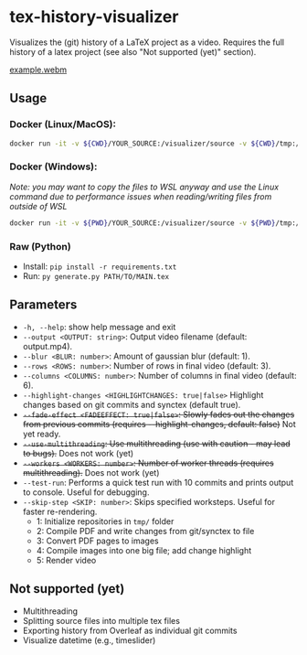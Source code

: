 # tex-history-visualizer

Visualizes the (git) history of a LaTeX project as a video. Requires the full history of a latex project (see also "Not supported (yet)" section).

[example.webm](https://user-images.githubusercontent.com/2853456/212557287-f717ed4b-2a64-4d33-afd4-96a2513947f1.webm)


## Usage
### Docker (Linux/MacOS):
```bash
docker run -it -v ${CWD}/YOUR_SOURCE:/visualizer/source -v ${CWD}/tmp:/visualizer/tmp -v ${CWD}/output:/visualizer/output sebih/tex-history-visualizer source/YOUR_MAIN.tex
```

### Docker (Windows):
*Note: you may want to copy the files to WSL anyway and use the Linux command due to performance issues when reading/writing files from outside of WSL*
```bash
docker run -it -v ${PWD}/YOUR_SOURCE:/visualizer/source -v ${PWD}/tmp:/visualizer/tmp -v ${PWD}/output:/visualizer/output sebih/tex-history-visualizer source/YOUR_MAIN.tex
```

### Raw (Python)
- Install: `pip install -r requirements.txt`
- Run: `py generate.py PATH/TO/MAIN.tex`

## Parameters
  - `-h, --help`: show help message and exit
  - `--output <OUTPUT: string>`: Output video filename (default: output.mp4).
  - `--blur <BLUR: number>`: Amount of gaussian blur (default: 1).
  - `--rows <ROWS: number>`: Number of rows in final video (default: 3).
  - `--columns <COLUMNS: number>`: Number of columns in final video (default: 6).
  - `--highlight-changes <HIGHLIGHTCHANGES: true|false>` Highlight changes based on git commits and synctex (default true).
  - ~~`--fade-effect <FADEEFFECT: true|false>`: Slowly fades out the changes from previous commits (requires --highlight-changes, default: false)~~ Not yet ready.
  - ~~`--use-multithreading`: Use multithreading (use with caution - may lead to bugs).~~ Does not work (yet)
  - ~~`--workers <WORKERS: number>`: Number of worker threads (requires multithreading).~~ Does not work (yet)
  - `--test-run`: Performs a quick test run with 10 commits and prints output to console. Useful for debugging.
  - `--skip-step <SKIP: number>`: Skips specified worksteps. Useful for faster re-rendering.
    - 1: Initialize repositories in `tmp/` folder
    - 2: Compile PDF and write changes from git/synctex to file
    - 3: Convert PDF pages to images
    - 4: Compile images into one big file; add change highlight
    - 5: Render video

## Not supported (yet)
- Multithreading
- Splitting source files into multiple tex files
- Exporting history from Overleaf as individual git commits
- Visualize datetime (e.g., timeslider)
